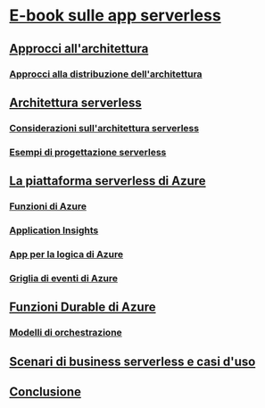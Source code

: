 # [E-book sulle app serverless](index.md)
## [Approcci all'architettura](architecture-approaches.md)
### [Approcci alla distribuzione dell'architettura](architecture-deployment-approaches.md)
## [Architettura serverless](serverless-architecture.md)
### [Considerazioni sull'architettura serverless](serverless-architecture-considerations.md)
### [Esempi di progettazione serverless](serverless-design-examples.md)
## [La piattaforma serverless di Azure](azure-serverless-platform.md)
### [Funzioni di Azure](azure-functions.md)
### [Application Insights](application-insights.md)
### [App per la logica di Azure](logic-apps.md)
### [Griglia di eventi di Azure](event-grid.md)
## [Funzioni Durable di Azure](durable-azure-functions.md)
### [Modelli di orchestrazione](orchestration-patterns.md)
## [Scenari di business serverless e casi d'uso](serverless-business-scenarios.md)
## [Conclusione](serverless-conclusion.md)